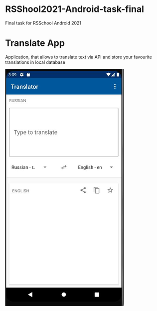 # RSShool2021-Android-task-final
Final task for RSSchool Android 2021

# Translate App
Application, that allows to translate text via API and store your favourite translations in local database

![Screenshot](https://raw.githubusercontent.com/DzmitryiK/RSShool2021-Android-task-final/main/Images/screenshot.JPG)
